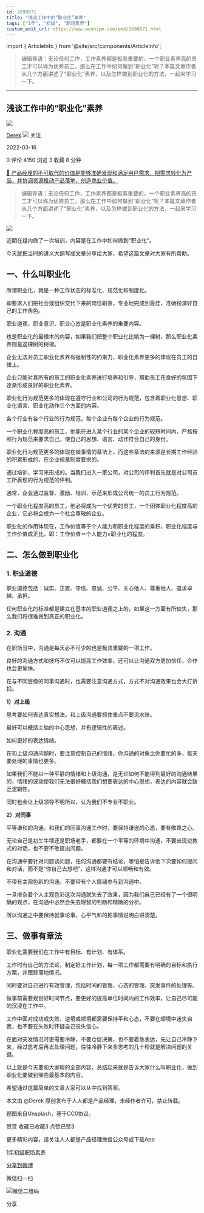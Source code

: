 ```yaml
---
id: 2698871
title: "浅谈工作中的“职业化”素养"
tags: ["1年", "初级", "职场素养"]
custom_edit_url: https://www.woshipm.com/pmd/2698871.html
---
```

import { ArticleInfo } from '@site/src/components/ArticleInfo';

<ArticleInfo
    author="Derek"
    authorLink="https://www.woshipm.com/u/199726"
    published="2022-03-16"
    views={4150}
    comments={0}
    collects={3}
/>

> 编辑导语：无论任何工作，工作素养都是极其重要的，一个职业素养高的员工才可以称为优秀员工，那么在工作中如何做到“职业化”呢？本篇文章作者从几个方面讲述了“职业化”素养，以及怎样做到职业化的方法，一起来学习一下。

---

## 浅谈工作中的“职业化”素养

[![](https://static.woshipm.com/APP_U_201908_20190811152912_2776.jpeg?imageView2/1/w/72/h/72/q/100)](https://www.woshipm.com/u/199726)

[Derek](https://www.woshipm.com/u/199726) ![](https://static.woshipm.com/tag/1101_1@2x.png) 关注

2022-03-16

0 评论 4150 浏览 3 收藏 8 分钟

[🔗 产品经理的不可取代的价值是能够准确发现和满足用户需求，把需求转化为产品，并协调资源推动产品落地，创造商业价值。](https://ke.qidianla.com/courses/90pm)

> 编辑导语：无论任何工作，工作素养都是极其重要的，一个职业素养高的员工才可以称为优秀员工，那么在工作中如何做到“职业化”呢？本篇文章作者从几个方面讲述了“职业化”素养，以及怎样做到职业化的方法，一起来学习一下。

![](https://image.woshipm.com/wp-files/2022/03/BliH3JukCGIMSWotXQIi.jpg)

近期在组内做了一次培训，内容是在工作中如何做到“职业化”。

今天就把当时的讲义大纲写成文章分享给大家，希望这篇文章对大家有所帮助。

## 一、什么叫职业化

所谓职业化，就是一种工作状态的标准化、规范化和制度化。

即要求人们把社会或组织交代下来的岗位职责，专业地完成到最佳，准确扮演好自己的工作角色。

职业道德、职业意识、职业心态是职业化素养的重要内容。

也是职业化的最根本的内容，如果我们把整个职业化比喻为一棵树，那么职业化素养则是这棵树的树根。

企业无法对员工职业化素养有强制性的约束力，职业化素养更多的体现在员工的自律上。

企业只能对其所有的员工的职业化素养进行培养和引导，帮助员工在良好的氛围下逐渐形成良好的职业化素养。

职业化行为规范更多的体现在遵守行业和公司的行为规范，包含着职业化思想、职业化语言、职业化动作三个方面的内容。

各个行业有各个行业的行为规范，每个企业有每个企业的行为规范。

一个职业化程度高的员工，他能在进入某个行业的某个企业的较短时间内，严格按照行为规范来要求自己，使自己的思想、语言、动作符合自己的身份。

职业化行为规范更多的体现在做事情的章法上，而这些章法的来源是长期工作经验的积累形成的，在企业规章制度要求的。

通过培训、学习来形成的。当我们进入一家公司，对公司的评判首先就是对公司员工所表现的行为规范的评判。

通常，企业通过监督、激励、培训、示范来形成公司统一的员工行为规范。

一个职业化程度高的员工，他必将成为一个优秀的员工，一个团体职业化程度高的企业，它必将会成为一个社会尊敬的企业。

职业化的作用体现在，工作价值等于个人能力和职业化程度的乘积，职业化程度与工作价值成正比，即：工作价值＝个人能力×职业化的程度。

## 二、怎么做到职业化

### 1\. 职业道德

职业道德包括：诚实、正直、守信、忠诚、公平、关心他人、尊重他人、追求卓越、承担。

任何职业化的标准都是建立在基本的职业道德之上的，如果这一方面有所缺失，那么我们将很难做到真正的职业化。

### 2\. 沟通

在职场当中，沟通是每天必不可少的也是极其重要的一项工作。

良好的沟通方式和技巧不仅可以提高工作效率，还可以让沟通双方更加信任，合作也会更愉快。

在与不同层级的同事沟通时，也需要注意沟通方式，方式不对沟通效果也会大打折扣。

**1）对上级**

思考要如何表达真实想法。和上级沟通要抓住重点不要流水账。

最好可以概括主轴的中心思想，并有逻辑性的表述。

如何更好的表达情绪。

在和上级沟通问题时，要注意控制自己的情绪，你沟通的对象比你要忙的多，每天要处理的事情也更多。

如果我们不能以一种平静的情绪和上级沟通，是无论如何不能得到最好的沟通结果的，情绪的波动使我们无法很好概括我们想要表达的中心思想，表达的内容就会缺乏逻辑性。

同时也会让上级领导不明所以，认为我们不专业不职业。

**2）对同事**

平等谦和的沟通。和我们的同事沟通工作时，要保持谦逊的心态，要有敬畏之心。

无论自己是初生牛犊还是职场老手，都要在一个平等的环境中沟通，不要出现说教式的对话，也不要不敢提出问题。

在沟通中要针对问题谈问题，任何沟通都要有结论，哪怕是告诉他下次要如何提问和对话，而不是“你自己去想吧”，这样沟通才可以顺畅和有效。

不带有主观色彩的沟通。不要带有个人情绪参与到沟通中。

一旦掺杂着个人主观色彩这次沟通就失去了效果，因为我们自己已经有了一个很明确的观点，在沟通中必然会失去理智的判断和精确的分析。

所以沟通之中要保持就事论事，心平气和的把事情说明白讲清楚。

## 三、做事有章法

职业化需要我们在工作中有目标、有计划、有体系。

工作时有自己的方法论，制定好工作计划，每一项工作都需要有明确的目标和执行方案，并跟踪落地情况。

同时要对自己进行有效管理，包括时间的管理、心态的管理、突发事件的处理等。

做事前需要规划好时间节点，要更好的提高单位时间内的工作效率，让自己尽可能的沉浸在工作中。

工作中面对成功或失败、逆境或顺境都需要保持平和心态，不要在顺境中迷失自我，也不要在失败时怀疑自己丧失信心。

在面对突发情况时更需要冷静，不要仓促决策，也不要着急表达，先让自己冷静下来，经过思考后再去处理问题，往往冷静下来多思考的几十秒就是解决问题的关键。

以上就是今天要和大家聊的全部内容，总结起来就是告诉大家什么叫职业化，做到职业化要做到哪些最基本的内容。

希望通过这篇简单的文章大家可以从中找到答案。

本文由 @Derek 原创发布于人人都是产品经理，未经作者许可，禁止转载。

题图来自Unsplash，基于CC0协议。

赞赏 收藏已收藏3 点赞已赞3

更多精彩内容，请关注人人都是产品经理微信公众号或下载App

[1年](https://www.woshipm.com/tag/1%e5%b9%b4)[初级](https://www.woshipm.com/tag/%e5%88%9d%e7%ba%a7)[职场素养](https://www.woshipm.com/tag/%e8%81%8c%e5%9c%ba%e7%b4%a0%e5%85%bb)

[分享到微博](https://service.weibo.com/share/share.php?appkey=2775287854&title=浅谈工作中的“职业化”素养&url=https://www.woshipm.com/pmd/2698871.html&pic=https://image.woshipm.com/wp-files/2022/03/BliH3JukCGIMSWotXQIi.jpg)

微信扫一扫

![微信二维码](https://api.pwmqr.com/qrcode/create/?url=https://www.woshipm.com/pmd/2698871.html)

分享